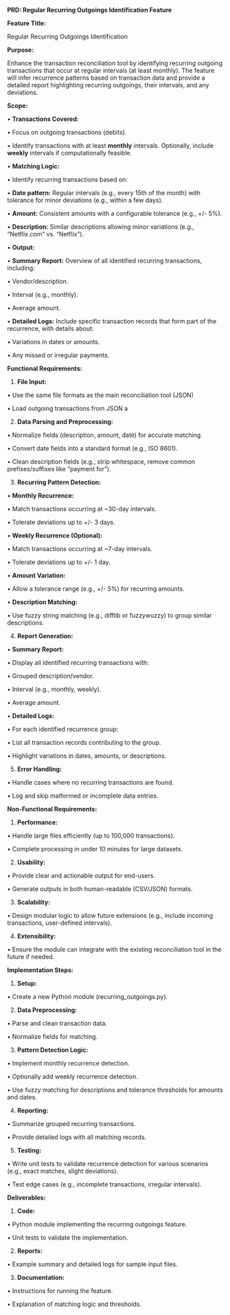
**PRD: Regular Recurring Outgoings Identification Feature**

**Feature Title:**

  

Regular Recurring Outgoings Identification

**Purpose:**

  

Enhance the transaction reconciliation tool by identifying recurring outgoing transactions that occur at regular intervals (at least monthly). The feature will infer recurrence patterns based on transaction data and provide a detailed report highlighting recurring outgoings, their intervals, and any deviations.

**Scope:**

• **Transactions Covered:**

• Focus on outgoing transactions (debits).

• Identify transactions with at least **monthly** intervals. Optionally, include **weekly** intervals if computationally feasible.

• **Matching Logic:**

• Identify recurring transactions based on:

• **Date pattern:** Regular intervals (e.g., every 15th of the month) with tolerance for minor deviations (e.g., within a few days).

• **Amount:** Consistent amounts with a configurable tolerance (e.g., +/- 5%).

• **Description:** Similar descriptions allowing minor variations (e.g., “Netflix.com” vs. “Netflix”).

• **Output:**

• **Summary Report:** Overview of all identified recurring transactions, including:

• Vendor/description.

• Interval (e.g., monthly).

• Average amount.

• **Detailed Logs:** Include specific transaction records that form part of the recurrence, with details about:

• Variations in dates or amounts.

• Any missed or irregular payments.

**Functional Requirements:**

1. **File Input:**

• Use the same file formats as the main reconciliation tool (JSON)

• Load outgoing transactions from  JSON a

2. **Data Parsing and Preprocessing:**

• Normalize fields (description, amount, date) for accurate matching.

• Convert date fields into a standard format (e.g., ISO 8601).

• Clean description fields (e.g., strip whitespace, remove common prefixes/suffixes like “payment for”).

3. **Recurring Pattern Detection:**

• **Monthly Recurrence:**

• Match transactions occurring at ~30-day intervals.

• Tolerate deviations up to +/- 3 days.

• **Weekly Recurrence (Optional):**

• Match transactions occurring at ~7-day intervals.

• Tolerate deviations up to +/- 1 day.

• **Amount Variation:**

• Allow a tolerance range (e.g., +/- 5%) for recurring amounts.

• **Description Matching:**

• Use fuzzy string matching (e.g., difflib or fuzzywuzzy) to group similar descriptions.

4. **Report Generation:**

• **Summary Report:**

• Display all identified recurring transactions with:

• Grouped description/vendor.

• Interval (e.g., monthly, weekly).

• Average amount.

• **Detailed Logs:**

• For each identified recurrence group:

• List all transaction records contributing to the group.

• Highlight variations in dates, amounts, or descriptions.

5. **Error Handling:**

• Handle cases where no recurring transactions are found.

• Log and skip malformed or incomplete data entries.

**Non-Functional Requirements:**

1. **Performance:**

• Handle large files efficiently (up to 100,000 transactions).

• Complete processing in under 10 minutes for large datasets.

2. **Usability:**

• Provide clear and actionable output for end-users.

• Generate outputs in both human-readable (CSV/JSON) formats.

3. **Scalability:**

• Design modular logic to allow future extensions (e.g., include incoming transactions, user-defined intervals).

4. **Extensibility:**

• Ensure the module can integrate with the existing reconciliation tool in the future if needed.

**Implementation Steps:**

1. **Setup:**

• Create a new Python module (recurring_outgoings.py).

2. **Data Preprocessing:**

• Parse and clean transaction data.

• Normalize fields for matching.

3. **Pattern Detection Logic:**

• Implement monthly recurrence detection.

• Optionally add weekly recurrence detection.

• Use fuzzy matching for descriptions and tolerance thresholds for amounts and dates.

4. **Reporting:**

• Summarize grouped recurring transactions.

• Provide detailed logs with all matching records.

5. **Testing:**

• Write unit tests to validate recurrence detection for various scenarios (e.g., exact matches, slight deviations).

• Test edge cases (e.g., incomplete transactions, irregular intervals).

**Deliverables:**

1. **Code:**

• Python module implementing the recurring outgoings feature.

• Unit tests to validate the implementation.

2. **Reports:**

• Example summary and detailed logs for sample input files.

3. **Documentation:**

• Instructions for running the feature.

• Explanation of matching logic and thresholds.

